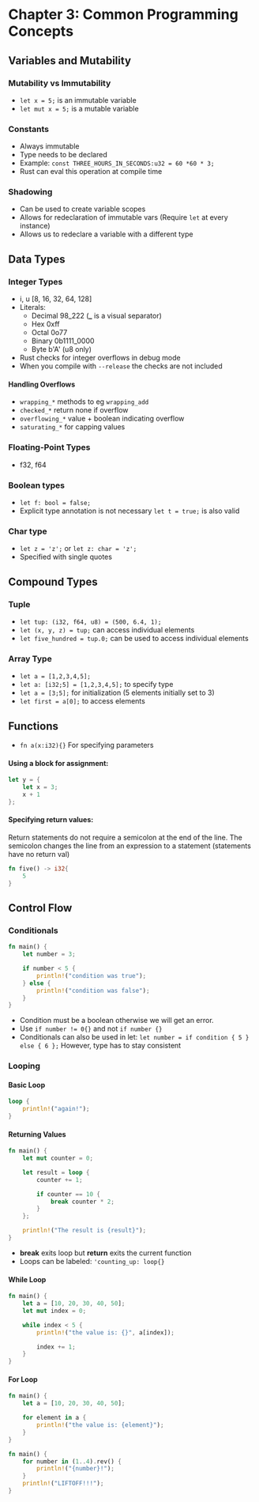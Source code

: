 # Chapter 3: Common Programming Concepts

## Variables and Mutability

### Mutability vs Immutability
- `let x = 5;` is an immutable variable 
- `let mut x = 5;` is a mutable variable 

### Constants
- Always immutable
- Type needs to be declared
- Example: `const THREE_HOURS_IN_SECONDS:u32 = 60 *60 * 3;`
- Rust can eval this operation at compile time

### Shadowing
- Can be used to create variable scopes
- Allows for redeclaration of immutable vars (Require `let` at every instance)
- Allows us to redeclare a variable with a different type


## Data Types

### Integer Types
- i<size>, u<size> [8, 16, 32, 64, 128] 
- Literals:
    - Decimal 98_222 (**_** is a visual separator)
    - Hex 0xff
    - Octal 0o77
    - Binary 0b1111_0000
    - Byte b'A' (u8 only)
- Rust checks for integer overflows in debug mode
- When you compile with `--release` the checks are not included

#### Handling Overflows
- `wrapping_*` methods to eg `wrapping_add`
- `checked_*` return none if overflow
- `overflowing_*` value + boolean indicating overflow
- `saturating_*` for capping values

### Floating-Point Types
- f32, f64

### Boolean types
- `let f: bool = false;`
- Explicit type annotation is not necessary `let t = true;` is also valid

### Char type
- `let z = 'z';` or `let z: char = 'z';`
- Specified with single quotes

## Compound Types

### Tuple
- `let tup: (i32, f64, u8) = (500, 6.4, 1);`
- `let (x, y, z) = tup;` can access individual elements
- `let five_hundred = tup.0;` can be used to access individual elements

### Array Type
- `let a = [1,2,3,4,5];`
- `let a: [i32;5] = [1,2,3,4,5];` to specify type
- `let a = [3;5];` for initialization (5 elements initially set to 3)
- `let first = a[0];` to access elements

## Functions
- `fn a(x:i32){}` For specifying parameters

#### Using a block for assignment:
```rust
let y = {
    let x = 3;
    x + 1
};
```
#### Specifying return values:
Return statements do not require a semicolon at the end of the line. The semicolon
changes the line from an expression to a statement (statements have no return val)
```rust
fn five() -> i32{
    5
}
```


## Control Flow

### Conditionals
```rust
fn main() {
    let number = 3;

    if number < 5 {
        println!("condition was true");
    } else {
        println!("condition was false");
    }
}

```
- Condition must be a boolean otherwise we will get an error.
- Use `if number != 0{}` and not `if number {}`
- Conditionals can also be used in let: `let number = if condition { 5 } else { 6 };` However, type has to stay consistent


### Looping 

#### Basic Loop
```rust
loop {
    println!("again!");
}
```

#### Returning Values
```rust
fn main() {
    let mut counter = 0;

    let result = loop {
        counter += 1;

        if counter == 10 {
            break counter * 2;
        }
    };

    println!("The result is {result}");
}
```
- **break** exits loop but **return** exits the current function
- Loops can be labeled: `'counting_up: loop{}`

#### While Loop
```rust
fn main() {
    let a = [10, 20, 30, 40, 50];
    let mut index = 0;

    while index < 5 {
        println!("the value is: {}", a[index]);

        index += 1;
    }
}
```

#### For Loop
```rust
fn main() {
    let a = [10, 20, 30, 40, 50];

    for element in a {
        println!("the value is: {element}");
    }
}
```

```rust
fn main() {
    for number in (1..4).rev() {
        println!("{number}!");
    }
    println!("LIFTOFF!!!");
}
```